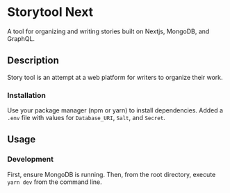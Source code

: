 # Storytool Next

A tool for organizing and writing stories built on Nextjs, MongoDB, and GraphQL.

## Description

Story tool is an attempt at a web platform for writers to organize their work.

### Installation

Use your package manager (npm or yarn) to install dependencies. Added a `.env` file with values for `Database_URI`, `Salt`, and `Secret`.

## Usage

### Development

First, ensure MongoDB is running. Then, from the root directory, execute `yarn dev` from the command line.
